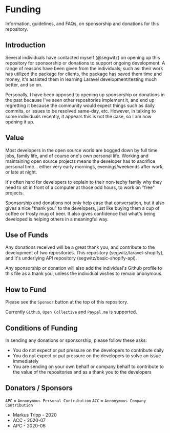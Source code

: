 # Funding

Information, guidelines, and FAQs, on sponsorship and donations for this repository.

## Introduction

Several individuals have contacted myself (@segwitz) on opening up this repository for sponsorship or donations to support ongoing development. A range of reasons have been given from the individuals; such as: their work has utilized the package for clients, the package has saved them time and money, it's assisted them in learning Laravel development/testing much better, and so on.

Personally, I have been opposed to opening up sponsorship or donations in the past because I've seen other repositories implement it, and end up regretting it because the community would expect things such as daily commits, or issues to be resolved same-day, etc. However, in talking to some individuals recently, it appears this is not the case, so I am now opening it up.

## Value

Most developers in the open source world are bogged down by full time jobs, family life, and of course one's own personal life. Working and maintaining open source projects means the developer has to sacrifice personal time... either very early mornings, evenings/weekends after work, or late at night.

It's often hard for developers to explain to their non-techy family why they need to sit in front of a computer at those odd hours, to work on "free" projects.

Sponsorship and donations not only help ease that conversation, but it also gives a nice "thank you" to the developers, just like buying them a cup of coffee or frosty mug of beer. It also gives confidence that what's being developed is helping others in a meaningful way.

## Use of Funds

Any donations received will be a great thank you, and contribute to the development of two repositories. This repository (segwitz/laravel-shopify), and it's underlying API repository (segwitz/basic-shopify-api).

Any sponsorship or donation will also add the individual's Github profile to this file as a thank you, unless the individual wishes to remain anonymous.

## How to Fund

Please see the `Sponsor` button at the top of this repository.

Currently `Github`, `Open Collective` and `Paypal.me` is supported.

## Conditions of Funding

In sending any donations or sponsorship, please follow these asks:

+ You do not expect or put pressure on the developers to contribute daily
+ You do not expect or put pressure on the developers to solve an issue immediately
+ You are sending on your own behalf or company behalf to contribute to the value of the repositories and as a thank you to the developers

## Donators / Sponsors

`APC` = `Annonymous Personal Contribution`
`ACC` = `Annonymous Company Contribution`

+ Markus Tripp - 2020
+ ACC - 2020-07
+ APC - 2020-06
